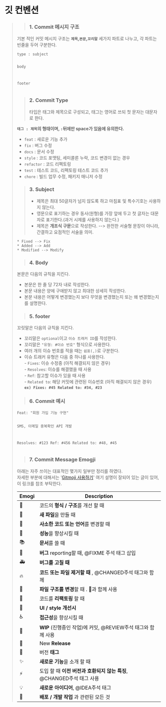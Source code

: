 
# 깃 컨벤션
<div class="sc-fXEqDS jlUmJL atom-one"><blockquote>
<blockquote>
<h3 id="1-commit-메시지-구조">1. Commit 메시지 구조</h3>
</blockquote>
<p>기본 적인 커밋 메시지 구조는 <strong><code>제목</code>,<code>본문</code>,<code>꼬리말</code></strong> 세가지 파트로 나누고, 각 파트는 빈줄을 두어 구분한다.</p>
<pre class=" language-javascript"><code class=" language-javascript">type <span class="token punctuation">:</span> subject

body 

footer
</code></pre>
<blockquote>
<h3 id="2-commit-type">2. Commit Type</h3>
<p>타입은 태그와 제목으로 구성되고, 태그는 영어로 쓰되 첫 문자는 대문자로 한다.</p>
</blockquote>
<p><strong><code>태그 : 제목</code>의 형태이며, <code>:</code>뒤에만 space가 있음에 유의한다.</strong></p>
<ul>
<li><code>feat</code> : 새로운 기능 추가</li>
<li><code>fix</code> : 버그 수정</li>
<li><code>docs</code> : 문서 수정</li>
<li><code>style</code> : 코드 포맷팅, 세미콜론 누락, 코드 변경이 없는 경우</li>
<li><code>refactor</code> : 코드 리펙토링</li>
<li><code>test</code> : 테스트 코드, 리펙토링 테스트 코드 추가</li>
<li><code>chore</code> : 빌드 업무 수정, 패키지 매니저 수정</li>
</ul>
<blockquote>
<h3 id="3-subject">3. Subject</h3>
<ul>
<li>제목은 최대 50글자가 넘지 않도록 하고 마침표 및 특수기호는 사용하지 않는다. </li>
<li>영문으로 표기하는 경우 동사(원형)를 가장 앞에 두고 첫 글자는 대문자로 표기한다.(과거 시제를 사용하지 않는다.)</li>
<li>제목은 <strong>개조식 구문</strong>으로 작성한다. --&gt; 완전한 서술형 문장이 아니라, 간결하고 요점적인 서술을 의미.</li>
</ul>
</blockquote>
<pre class=" language-javascript"><code class=" language-javascript"><span class="token operator">*</span> Fixed <span class="token operator">--</span><span class="token operator">&gt;</span> Fix
<span class="token operator">*</span> Added <span class="token operator">--</span><span class="token operator">&gt;</span> Add
<span class="token operator">*</span> Modified <span class="token operator">--</span><span class="token operator">&gt;</span> Modify
</code></pre>
<blockquote>
<h3 id="4-body">4. Body</h3>
</blockquote>
<p>본문은 다음의 규칙을 지킨다.</p>
<ul>
<li>본문은 한 줄 당 72자 내로 작성한다.</li>
<li>본문 내용은 양에 구애받지 않고 최대한 상세히 작성한다.</li>
<li>본문 내용은 어떻게 변경했는지 보다 무엇을 변경했는지 또는 왜 변경했는지를 설명한다.</li>
</ul>
<blockquote>
<h3 id="5-footer">5. footer</h3>
</blockquote>
<p>꼬릿말은 다음의 규칙을 지킨다.</p>
<ul>
<li>꼬리말은 <code>optional</code>이고 <code>이슈 트래커 ID</code>를 작성한다.</li>
<li>꼬리말은 <code>"유형: #이슈 번호"</code> 형식으로 사용한다.</li>
<li>여러 개의 이슈 번호를 적을 때는 <code>쉼표(,)</code>로 구분한다.</li>
<li>이슈 트래커 유형은 다음 중 하나를 사용한다.<br>
- <code>Fixes</code>: 이슈 수정중 (아직 해결되지 않은 경우)<br>
- <code>Resolves</code>: 이슈를 해결했을 때 사용<br>
- <code>Ref</code>: 참고할 이슈가 있을 때 사용<br>
- <code>Related to</code>: 해당 커밋에 관련된 이슈번호 (아직 해결되지 않은 경우)<br>
<strong><code>ex) Fixes: #45 Related to: #34, #23</code></strong></li>
</ul>
<blockquote>
<h3 id="6-commit-예시">6. Commit 예시</h3>
</blockquote>
<pre class=" language-null"><code class=" language-null">Feat: "회원 가입 기능 구현"

SMS, 이메일 중복확인 API 개발

Resolves: #123
Ref: #456
Related to: #48, #45</code></pre>
<blockquote>
<h3 id="7-commit-message-emogji">7. Commit Message Emogji</h3>
</blockquote>
<p>아래는 자주 쓰이는 대표적인 몇가지 일부만 정리를 하였다.<br>
자세한 부분에 대해서는 '<a href="https://treasurebear.tistory.com/70">Gitmoji 사용하기</a>' 여기 설명이 잘되어 있는 글이 있어, 이 링크를 참조 부탁한다.</p>
<table><thead><tr><th>Emogi</th><th>Description</th></tr></thead><tbody><tr><td>🎨</td><td>코드의 <strong>형식 / 구조</strong>를 개선 할 때</td></tr><tr><td>📰</td><td><strong>새 파일</strong>을 만들 때</td></tr><tr><td>📝</td><td><strong>사소한 코드 또는 언어</strong>를 변경할 때</td></tr><tr><td>🐎</td><td><strong>성능</strong>을 향상시킬 때</td></tr><tr><td>📚</td><td><strong>문서</strong>를 쓸 때</td></tr><tr><td>🐛</td><td><strong> 버그</strong> reporting할 때, @FIXME 주석 태그 삽입</td></tr><tr><td>🚑</td><td><strong>버그를 고칠 때</strong></td></tr><tr><td>🔥</td><td><strong>코드 또는 파일 제거할 때</strong> , @CHANGED주석 태그와 함께</td></tr><tr><td>🚜</td><td><strong>파일 구조를 변경</strong>할 때 . 🎨과 함께 사용</td></tr><tr><td>🔨</td><td>코드를 <strong>리팩토링</strong> 할 때</td></tr><tr><td>💄</td><td><strong>UI / style 개선시</strong></td></tr><tr><td>♿️</td><td><strong>접근성</strong>을 향상시킬 때</td></tr><tr><td>🚧</td><td><strong>WIP</strong> (진행중인 작업)에 커밋, @REVIEW주석 태그와 함께 사용</td></tr><tr><td>💎</td><td>New <strong>Release</strong></td></tr><tr><td>🔖</td><td>버전 <strong>태그</strong></td></tr><tr><td>✨</td><td><strong>새로운 기능</strong>을 소개 할 때</td></tr><tr><td>⚡️</td><td>도입 할 때 <strong>이전 버전과 호환되지 않는 특징</strong>, @CHANGED주석 태그 사용</td></tr><tr><td>💡</td><td><strong>새로운 아이디어</strong>, @IDEA주석 태그</td></tr><tr><td>🚀</td><td><strong>배포 / 개발 작업</strong> 과 관련된 모든 것</td></tr></tbody></table>

